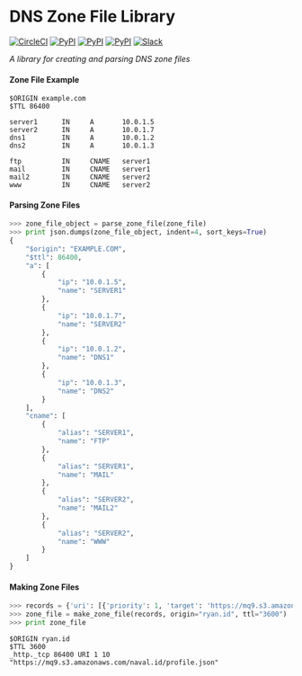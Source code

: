 # DNS Zone File Library

[![CircleCI](https://img.shields.io/circleci/project/blockstack/dns-zone-file-py/master.svg)](https://circleci.com/gh/blockstack/dns-zone-file-py/tree/master)
[![PyPI](https://img.shields.io/pypi/v/blockstack-zones.svg)](https://pypi.python.org/pypi/blockstack-zones/)
[![PyPI](https://img.shields.io/pypi/dm/blockstack-zones.svg)](https://pypi.python.org/pypi/blockstack-zones/)
[![PyPI](https://img.shields.io/pypi/l/blockstack-zones.svg)](https://pypi.python.org/pypi/blockstack-zones/)
[![Slack](http://slack.blockstack.org/badge.svg)](http://slack.blockstack.org/)

*A library for creating and parsing DNS zone files*

#### Zone File Example

```
$ORIGIN example.com
$TTL 86400

server1      IN     A       10.0.1.5
server2      IN     A       10.0.1.7
dns1         IN     A       10.0.1.2
dns2         IN     A       10.0.1.3

ftp          IN     CNAME   server1
mail         IN     CNAME   server1
mail2        IN     CNAME   server2
www          IN     CNAME   server2
```

#### Parsing Zone Files

```python
>>> zone_file_object = parse_zone_file(zone_file)
>>> print json.dumps(zone_file_object, indent=4, sort_keys=True)
{
    "$origin": "EXAMPLE.COM", 
    "$ttl": 86400, 
    "a": [
        {
            "ip": "10.0.1.5", 
            "name": "SERVER1"
        }, 
        {
            "ip": "10.0.1.7", 
            "name": "SERVER2"
        }, 
        {
            "ip": "10.0.1.2", 
            "name": "DNS1"
        }, 
        {
            "ip": "10.0.1.3", 
            "name": "DNS2"
        }
    ], 
    "cname": [
        {
            "alias": "SERVER1", 
            "name": "FTP"
        }, 
        {
            "alias": "SERVER1", 
            "name": "MAIL"
        }, 
        {
            "alias": "SERVER2", 
            "name": "MAIL2"
        }, 
        {
            "alias": "SERVER2", 
            "name": "WWW"
        }
    ]
}
```

#### Making Zone Files

```python
>>> records = {'uri': [{'priority': 1, 'target': 'https://mq9.s3.amazonaws.com/naval.id/profile.json', 'name': '_http._tcp', 'weight': 10, 'ttl': '86400'}]}
>>> zone_file = make_zone_file(records, origin="ryan.id", ttl="3600")
>>> print zone_file
```

```
$ORIGIN ryan.id
$TTL 3600
_http._tcp 86400 URI 1 10 "https://mq9.s3.amazonaws.com/naval.id/profile.json"
```

